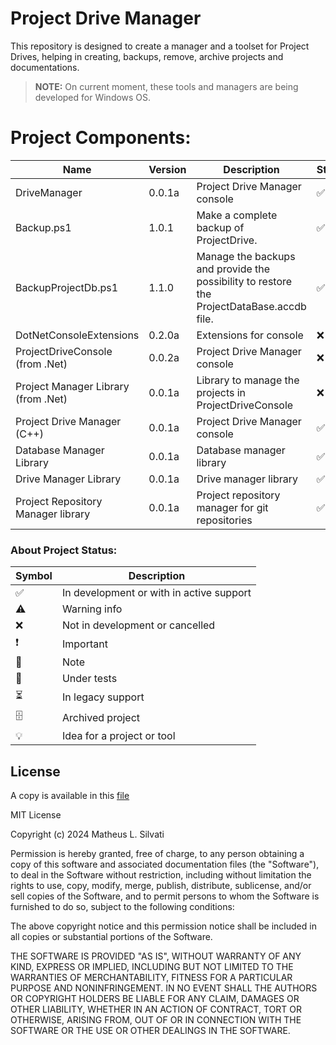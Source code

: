 # Project Drive Manager

This repository is designed to create a manager and a toolset for Project Drives, helping in creating, backups, remove, archive projects and documentations.

>**NOTE:** On current moment, these tools and managers are being developed for Windows OS.

# Project Components:

| Name | Version | Description | Status |
| ---- | ------- | ----------- | ------ |
| DriveManager | 0.0.1a | Project Drive Manager console | ✅ |
| Backup.ps1 | 1.0.1 | Make a complete backup of ProjectDrive. | ✅ |
| BackupProjectDb.ps1 | 1.1.0 | Manage the backups and provide the possibility to restore the ProjectDataBase.accdb file. | ✅ |
| DotNetConsoleExtensions | 0.2.0a | Extensions for console | ❌ |
| ProjectDriveConsole (from .Net) | 0.0.2a | Project Drive Manager console | ❌ |
| Project Manager Library (from .Net) | 0.0.1a | Library to manage the projects in ProjectDriveConsole | ❌ |
| Project Drive Manager (C++) | 0.0.1a | Project Drive Manager console | ✅ |
| Database Manager Library | 0.0.1a | Database manager library | ✅ |
| Drive Manager Library | 0.0.1a | Drive manager library | ✅ |
| Project Repository Manager library | 0.0.1a | Project repository manager for git repositories | ✅ |

### About Project Status:

| Symbol | Description |
| --- | --- |
| ✅ | In development or with in active support | 
| ⚠️ | Warning info |
| ❌ | Not in development or cancelled |
| ❗ | Important |
| 📌 | Note |
| 🧪 | Under tests |
| ⏳ | In legacy support |
| 🗄️ | Archived project |
| 💡 | Idea for a project or tool |

## License

A copy is available in this [file](/LICENSE.txt)

MIT License

Copyright (c) 2024 Matheus L. Silvati

Permission is hereby granted, free of charge, to any person obtaining a copy
of this software and associated documentation files (the "Software"), to deal
in the Software without restriction, including without limitation the rights
to use, copy, modify, merge, publish, distribute, sublicense, and/or sell
copies of the Software, and to permit persons to whom the Software is
furnished to do so, subject to the following conditions:

The above copyright notice and this permission notice shall be included in all
copies or substantial portions of the Software.

THE SOFTWARE IS PROVIDED "AS IS", WITHOUT WARRANTY OF ANY KIND, EXPRESS OR
IMPLIED, INCLUDING BUT NOT LIMITED TO THE WARRANTIES OF MERCHANTABILITY,
FITNESS FOR A PARTICULAR PURPOSE AND NONINFRINGEMENT. IN NO EVENT SHALL THE
AUTHORS OR COPYRIGHT HOLDERS BE LIABLE FOR ANY CLAIM, DAMAGES OR OTHER
LIABILITY, WHETHER IN AN ACTION OF CONTRACT, TORT OR OTHERWISE, ARISING FROM,
OUT OF OR IN CONNECTION WITH THE SOFTWARE OR THE USE OR OTHER DEALINGS IN THE
SOFTWARE.